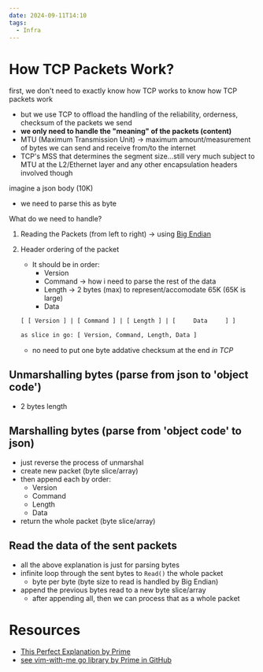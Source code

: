 ```yaml
---
date: 2024-09-11T14:10
tags:
  - Infra
---
```


<!-- 2024-09-11-1410 (September 11, 2024 02:10:50 PM) -->

# How TCP Packets Work?

first, we don't need to exactly know how TCP works to know how TCP packets work

- but we use TCP to offload the handling of the reliability, orderness, checksum of the packets we send
- **we only need to handle the "meaning" of the packets (content)**
- MTU (Maximum Transmission Unit) -> maximum amount/measurement of bytes we can send and receive from/to the internet
- TCP's MSS that determines the segment size...still very much subject to MTU at the L2/Ethernet layer and any other encapsulation headers involved though

imagine a json body (10K)

- we need to parse this as byte

What do we need to handle?

1. Reading the Packets (from left to right) -> using [Big Endian](https://www.freecodecamp.org/news/what-is-endianness-big-endian-vs-little-endian/)
1. Header ordering of the packet

   - It should be in order:
     - Version
     - Command -> how i need to parse the rest of the data
     - Length -> 2 bytes (max) to represent/accomodate 65K (65K is large)
     - Data

   ```txt
   [ [ Version ] | [ Command ] | [ Length ] | [     Data     ] ]

   as slice in go: [ Version, Command, Length, Data ]
   ```

   - no need to put one byte addative checksum at the end _in TCP_

## Unmarshalling bytes (parse from json to 'object code')

- 2 bytes length

## Marshalling bytes (parse from 'object code' to json)

- just reverse the process of unmarshal
- create new packet (byte slice/array)
- then append each by order:
  - Version
  - Command
  - Length
  - Data
- return the whole packet (byte slice/array)

## Read the data of the sent packets

- all the above explanation is just for parsing bytes
- infinite loop through the sent bytes to `Read()` the whole packet
  - byte per byte (byte size to read is handled by Big Endian)
- append the previous bytes read to a new byte slice/array
  - after appending all, then we can process that as a whole packet

# Resources

- [This Perfect Explanation by Prime](https://youtu.be/4NjE86ur-ck?si=6dFzrSSmcbl0s4H9)
- [see vim-with-me go library by Prime in GitHub]()
